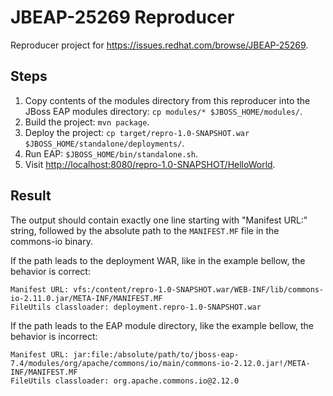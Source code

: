 # JBEAP-25269 Reproducer

Reproducer project for https://issues.redhat.com/browse/JBEAP-25269.

## Steps

1. Copy contents of the modules directory from this reproducer into the JBoss EAP modules directory: `cp modules/* $JBOSS_HOME/modules/`.
2. Build the project: `mvn package`.
3. Deploy the project: `cp target/repro-1.0-SNAPSHOT.war $JBOSS_HOME/standalone/deployments/`.
4. Run EAP: `$JBOSS_HOME/bin/standalone.sh`.
5. Visit <http://localhost:8080/repro-1.0-SNAPSHOT/HelloWorld>.

## Result

The output should contain exactly one line starting with "Manifest URL:" string, followed by the absolute path to the 
`MANIFEST.MF` file in the commons-io binary.

If the path leads to the deployment WAR, like in the example bellow, the behavior is correct:

```shell
Manifest URL: vfs:/content/repro-1.0-SNAPSHOT.war/WEB-INF/lib/commons-io-2.11.0.jar/META-INF/MANIFEST.MF
FileUtils classloader: deployment.repro-1.0-SNAPSHOT.war
```

If the path leads to the EAP module directory, like the example bellow, the behavior is incorrect:

```shell
Manifest URL: jar:file:/absolute/path/to/jboss-eap-7.4/modules/org/apache/commons/io/main/commons-io-2.12.0.jar!/META-INF/MANIFEST.MF
FileUtils classloader: org.apache.commons.io@2.12.0
```
